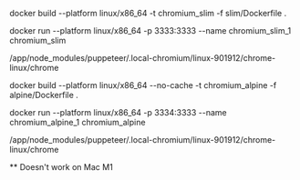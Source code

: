 docker build --platform linux/x86_64 -t chromium_slim -f slim/Dockerfile .

docker run --platform linux/x86_64 -p 3333:3333 --name chromium_slim_1 chromium_slim

/app/node_modules/puppeteer/.local-chromium/linux-901912/chrome-linux/chrome





docker build --platform linux/x86_64 --no-cache -t chromium_alpine -f alpine/Dockerfile .

docker run --platform linux/x86_64 -p 3334:3333 --name chromium_alpine_1 chromium_alpine

/app/node_modules/puppeteer/.local-chromium/linux-901912/chrome-linux/chrome


** Doesn't work on Mac M1

